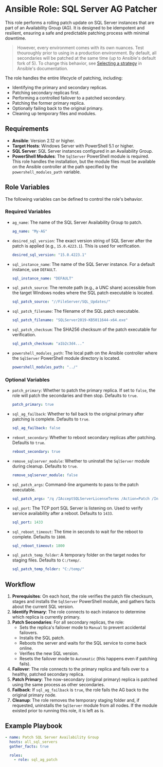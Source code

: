 # Ansible Role: SQL Server AG Patcher

This role performs a rolling patch update on SQL Server instances that are part of an Availability Group (AG). It is designed to be idempotent and resilient, ensuring a safe and predictable patching process with minimal downtime.  

> However, every environment comes with its own nuances.  Test thouroughly prior to using in a production environment.  By default, all secondaries will be patched at the same time (up to Ansible's default fork of 5).  To change this behavior, see [Selecting a strategy](https://docs.ansible.com/ansible/latest/playbook_guide/playbooks_strategies.html) in Ansible's documentation.

The role handles the entire lifecycle of patching, including:
- Identifying the primary and secondary replicas.
- Patching secondary replicas first.
- Performing a controlled failover to a patched secondary.
- Patching the former primary replica.
- Optionally failing back to the original primary.
- Cleaning up temporary files and modules.

## Requirements

- **Ansible**: Version 2.12 or higher.
- **Target Hosts**: Windows Server with PowerShell 5.1 or higher.
- **SQL Server**: SQL Server instances configured in an Availability Group.
- **PowerShell Modules**: The `SqlServer` PowerShell module is required. This role handles the installation, but the module files must be available on the Ansible controller at the path specified by the `powershell_modules_path` variable.

## Role Variables

The following variables can be defined to control the role's behavior.

### Required Variables

- `ag_name`: The name of the SQL Server Availability Group to patch.
  ```yaml
  ag_name: "My-AG"
  ```
- `desired_sql_version`: The exact version string of SQL Server after the patch is applied (e.g., `15.0.4223.1`). This is used for verification.
  ```yaml
  desired_sql_version: "15.0.4223.1"
  ```
- `sql_instance_name`: The name of the SQL Server instance. For a default instance, use `DEFAULT`.
  ```yaml
  sql_instance_name: "DEFAULT"
  ```
- `sql_patch_source`: The remote path (e.g., a UNC share) accessible from the target Windows nodes where the SQL patch executable is located.
  ```yaml
  sql_patch_source: "//FileServer/SQL_Updates/"
  ```
- `sql_patch_filename`: The filename of the SQL patch executable.
  ```yaml
  sql_patch_filename: "SQLServer2019-KB5011644-x64.exe"
  ```
- `sql_patch_checksum`: The SHA256 checksum of the patch executable for verification.
  ```yaml
  sql_patch_checksum: "a1b2c3d4..."
  ```
- `powershell_modules_path`: The local path on the Ansible controller where the `SqlServer` PowerShell module directory is located.
  ```yaml
  powershell_modules_path: "../"
  ```

### Optional Variables

- `patch_primary`: Whether to patch the primary replica. If set to `false`, the role will patch the secondaries and then stop. Defaults to `true`.
  ```yaml
  patch_primary: true
  ```
- `sql_ag_failback`: Whether to fail back to the original primary after patching is complete. Defaults to `true`.
  ```yaml
  sql_ag_failback: false
  ```
- `reboot_secondary`: Whether to reboot secondary replicas after patching. Defaults to `true`.
  ```yaml
  reboot_secondary: true
  ```
- `remove_sqlserver_module`: Whether to uninstall the `SqlServer` module during cleanup. Defaults to `true`.
  ```yaml
  remove_sqlserver_module: false
  ```
- `sql_patch_args`: Command-line arguments to pass to the patch executable.
  ```yaml
  sql_patch_args: "/q /IAcceptSQLServerLicenseTerms /Action=Patch /InstanceName={{ sql_instance_name_to_patch }}"
  ```
- `sql_port`: The TCP port SQL Server is listening on. Used to verify service availability after a reboot. Defaults to `1433`.
  ```yaml
  sql_port: 1433
  ```
- `sql_reboot_timeout`: The time in seconds to wait for the reboot to complete. Defaults to `1800`.
  ```yaml
  sql_reboot_timeout: 1800
  ```
- `sql_patch_temp_folder`: A temporary folder on the target nodes for staging files. Defaults to `C:/temp/`.
  ```yaml
  sql_patch_temp_folder: "C:/temp/"
  ```

## Workflow

1.  **Prerequisites**: On each host, the role verifies the patch file checksum, stages and installs the `SqlServer` PowerShell module, and gathers facts about the current SQL version.
2.  **Identify Primary**: The role connects to each instance to determine which replica is currently primary.
3.  **Patch Secondaries**: For all secondary replicas, the role:
    - Sets the replica's failover mode to `Manual` to prevent accidental failovers.
    - Installs the SQL patch.
    - Reboots the server and waits for the SQL service to come back online.
    - Verifies the new SQL version.
    - Resets the failover mode to `Automatic` (this happens even if patching fails).
4.  **Failover**: The role connects to the primary replica and fails over to a healthy, patched secondary replica.
5.  **Patch Primary**: The now-secondary (original primary) replica is patched using the same process as other secondaries.
6.  **Failback**: If `sql_ag_failback` is `true`, the role fails the AG back to the original primary node.
7.  **Cleanup**: The role removes the temporary staging folder and, if requested, uninstalls the `SqlServer` module from all nodes.  If the module existed prior to running this role, it is left as is.

## Example Playbook

```yaml
- name: Patch SQL Server Availability Group
  hosts: all_sql_servers
  gather_facts: true

  roles:
    - role: sql_ag_patch

```
